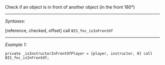 Check if an object is in front of another object (in the front 180°)


---
*Syntaxes:*

[reference, checked, offset] call `BIS_fnc_isInFrontOf`

---
*Example 1:*

```sqf
private _isInstructorInFrontOfPlayer = [player, instructor, 0] call BIS_fnc_isInFrontOf;
```